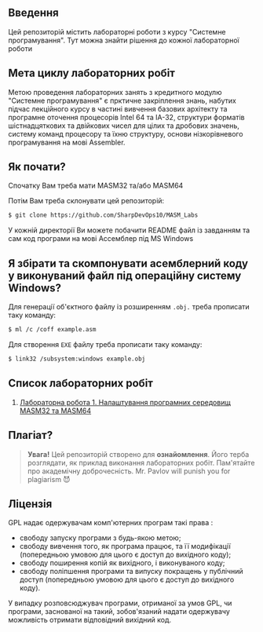 ## Введення
Цей репозиторій містить лабораторні роботи з курсу "Системне програмування". Тут можна знайти рішення до кожної лабораторної роботи

## Мета циклу лабораторних робіт
Метою проведення лабораторних занять з кредитного модулю "Системне програмування" є прктичне закріплення знань, набутих підчас лекційного курсу в частині вивчення базових архітекту та програмне оточення процесорів Intel 64 та IA-32, структури форматів шістнадцяткових та двійкових чисел для цілих та дробових
значень, систему команд процесору та їхню структуру, основи нізкорівневого програмування на мові Assembler.

## Як почати?

Спочатку Вам треба мати MASM32 та/або MASM64

Потім Вам треба склонувати цей репозиторій:
```bash
$ git clone https://github.com/SharpDevOps10/MASM_Labs
```

У кожній директорії Ви можете побачити README файл із завданням та сам код програми на мові Ассемблер під MS Windows

## Я збірати та скомпонувати асемблерний коду у виконуваний файл під операційну систему Windows?

Для генерації об'єктного файлу із розширенням `.obj.` треба прописати таку команду:

```bash
$ ml /c /coff example.asm
```

Для створення `EXE` файлу треба прописати таку команду:
```bash
$ link32 /subsystem:windows example.obj
```
## Список лабораторних робіт

1. [Лабораторна робота 1. Налаштування програмних середовищ MASM32 та MASM64](https://github.com/SharpDevOps10/MASM_Labs/tree/main/1-23-IM-22-Tymofeiev)

## Плагіат?

> **Увага!** Цей репозиторій створено для **ознайомлення**. Його терба розглядати, як приклад виконання лабораторних робіт. Пам'ятайте про академічну доброчесність. Mr. Pavlov will punish you for plagiarism 😈

## Ліцензія
GPL надає одержувачам комп'ютерних програм такі права :

 * свободу запуску програми з будь-якою метою;
 * свободу вивчення того, як програма працює, та її модифікації (попередньою умовою для цього є доступ до вихідного коду);
 * свободу поширення копій як вихідного, і виконуваного коду;
 * свободу поліпшення програми та випуску покращень у публічний доступ (попередньою умовою для цього є доступ до вихідного коду).

У випадку розповсюджувач програми, отриманої за умов GPL, чи програми, заснованої на такий, зобов'язаний надати одержувачу можливість отримати відповідний вихідний код.
